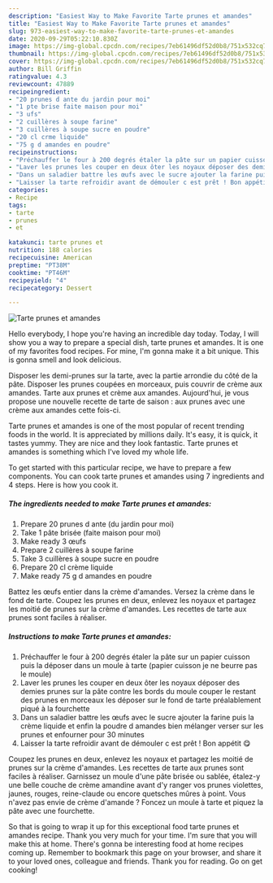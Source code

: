 ```yaml
---
description: "Easiest Way to Make Favorite Tarte prunes et amandes"
title: "Easiest Way to Make Favorite Tarte prunes et amandes"
slug: 973-easiest-way-to-make-favorite-tarte-prunes-et-amandes
date: 2020-09-29T05:22:10.830Z
image: https://img-global.cpcdn.com/recipes/7eb61496df52d0b8/751x532cq70/tarte-prunes-et-amandes-photo-principale-de-la-recette.jpg
thumbnail: https://img-global.cpcdn.com/recipes/7eb61496df52d0b8/751x532cq70/tarte-prunes-et-amandes-photo-principale-de-la-recette.jpg
cover: https://img-global.cpcdn.com/recipes/7eb61496df52d0b8/751x532cq70/tarte-prunes-et-amandes-photo-principale-de-la-recette.jpg
author: Bill Griffin
ratingvalue: 4.3
reviewcount: 47889
recipeingredient:
- "20 prunes d ante du jardin pour moi"
- "1 pte brise faite maison pour moi"
- "3 ufs"
- "2 cuillères à soupe farine"
- "3 cuillères à soupe sucre en poudre"
- "20 cl crme liquide"
- "75 g d amandes en poudre"
recipeinstructions:
- "Préchauffer le four à 200 degrés étaler la pâte sur un papier cuisson puis la déposer dans un moule à tarte (papier cuisson je ne beurre pas le moule)"
- "Laver les prunes les couper en deux ôter les noyaux déposer des demies prunes sur la pâte contre les bords du moule couper le restant des prunes en morceaux les déposer sur le fond de tarte préalablement piqué à la fourchette"
- "Dans un saladier battre les œufs avec le sucre ajouter la farine puis la crème liquide et enfin la poudre d amandes bien mélanger verser sur les prunes et enfourner pour 30 minutes"
- "Laisser la tarte refroidir avant de démouler c est prêt ! Bon appétit 😋"
categories:
- Recipe
tags:
- tarte
- prunes
- et

katakunci: tarte prunes et 
nutrition: 188 calories
recipecuisine: American
preptime: "PT38M"
cooktime: "PT46M"
recipeyield: "4"
recipecategory: Dessert

---
```



![Tarte prunes et amandes](https://img-global.cpcdn.com/recipes/7eb61496df52d0b8/751x532cq70/tarte-prunes-et-amandes-photo-principale-de-la-recette.jpg)

Hello everybody, I hope you're having an incredible day today. Today, I will show you a way to prepare a special dish, tarte prunes et amandes. It is one of my favorites food recipes. For mine, I'm gonna make it a bit unique. This is gonna smell and look delicious.

Disposer les demi-prunes sur la tarte, avec la partie arrondie du côté de la pâte. Disposer les prunes coupées en morceaux, puis couvrir de crème aux amandes. Tarte aux prunes et crème aux amandes. Aujourd&#39;hui, je vous propose une nouvelle recette de tarte de saison : aux prunes avec une crème aux amandes cette fois-ci.

Tarte prunes et amandes is one of the most popular of recent trending foods in the world. It is appreciated by millions daily. It's easy, it is quick, it tastes yummy. They are nice and they look fantastic. Tarte prunes et amandes is something which I've loved my whole life.


To get started with this particular recipe, we have to prepare a few components. You can cook tarte prunes et amandes using 7 ingredients and 4 steps. Here is how you cook it.

<!--inarticleads1-->

##### The ingredients needed to make Tarte prunes et amandes:

1. Prepare 20 prunes d ante (du jardin pour moi)
1. Take 1 pâte brisée (faite maison pour moi)
1. Make ready 3 œufs
1. Prepare 2 cuillères à soupe farine
1. Take 3 cuillères à soupe sucre en poudre
1. Prepare 20 cl crème liquide
1. Make ready 75 g d amandes en poudre


Battez les œufs entier dans la crème d&#39;amandes. Versez la crème dans le fond de tarte. Coupez les prunes en deux, enlevez les noyaux et partagez les moitié de prunes sur la crème d&#39;amandes. Les recettes de tarte aux prunes sont faciles à réaliser. 

<!--inarticleads2-->

##### Instructions to make Tarte prunes et amandes:

1. Préchauffer le four à 200 degrés étaler la pâte sur un papier cuisson puis la déposer dans un moule à tarte (papier cuisson je ne beurre pas le moule)
1. Laver les prunes les couper en deux ôter les noyaux déposer des demies prunes sur la pâte contre les bords du moule couper le restant des prunes en morceaux les déposer sur le fond de tarte préalablement piqué à la fourchette
1. Dans un saladier battre les œufs avec le sucre ajouter la farine puis la crème liquide et enfin la poudre d amandes bien mélanger verser sur les prunes et enfourner pour 30 minutes
1. Laisser la tarte refroidir avant de démouler c est prêt ! Bon appétit 😋


Coupez les prunes en deux, enlevez les noyaux et partagez les moitié de prunes sur la crème d&#39;amandes. Les recettes de tarte aux prunes sont faciles à réaliser. Garnissez un moule d&#39;une pâte brisée ou sablée, étalez-y une belle couche de crème amandine avant d&#39;y ranger vos prunes violettes, jaunes, rouges, reine-claude ou encore quetsches mûres à point. Vous n&#39;avez pas envie de crème d&#39;amande ? Foncez un moule à tarte et piquez la pâte avec une fourchette. 

So that is going to wrap it up for this exceptional food tarte prunes et amandes recipe. Thank you very much for your time. I'm sure that you will make this at home. There's gonna be interesting food at home recipes coming up. Remember to bookmark this page on your browser, and share it to your loved ones, colleague and friends. Thank you for reading. Go on get cooking!
